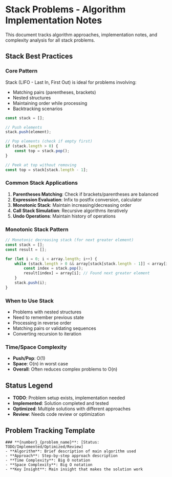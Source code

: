 # Stack Problems - Algorithm Implementation Notes

This document tracks algorithm approaches, implementation notes, and complexity analysis for all stack problems.

## Stack Best Practices

### Core Pattern
Stack (LIFO - Last In, First Out) is ideal for problems involving:
- Matching pairs (parentheses, brackets)
- Nested structures
- Maintaining order while processing
- Backtracking scenarios

```javascript
const stack = [];

// Push elements
stack.push(element);

// Pop elements (check if empty first)
if (stack.length > 0) {
    const top = stack.pop();
}

// Peek at top without removing
const top = stack[stack.length - 1];
```

### Common Stack Applications
1. **Parentheses Matching**: Check if brackets/parentheses are balanced
2. **Expression Evaluation**: Infix to postfix conversion, calculator
3. **Monotonic Stack**: Maintain increasing/decreasing order
4. **Call Stack Simulation**: Recursive algorithms iteratively
5. **Undo Operations**: Maintain history of operations

### Monotonic Stack Pattern
```javascript
// Monotonic decreasing stack (for next greater element)
const stack = [];
const result = [];

for (let i = 0; i < array.length; i++) {
    while (stack.length > 0 && array[stack[stack.length - 1]] < array[i]) {
        const index = stack.pop();
        result[index] = array[i]; // Found next greater element
    }
    stack.push(i);
}
```

### When to Use Stack
- Problems with nested structures
- Need to remember previous state
- Processing in reverse order
- Matching pairs or validating sequences
- Converting recursion to iteration

### Time/Space Complexity
- **Push/Pop**: O(1)
- **Space**: O(n) in worst case
- **Overall**: Often reduces complex problems to O(n)

## Status Legend
- **TODO**: Problem setup exists, implementation needed
- **Implemented**: Solution completed and tested
- **Optimized**: Multiple solutions with different approaches
- **Review**: Needs code review or optimization

## Problem Tracking Template
```
### **{number}_{problem_name}**: [Status: TODO/Implemented/Optimized/Review]
- **Algorithm**: Brief description of main algorithm used
- **Approach**: Step-by-step approach description
- **Time Complexity**: Big O notation
- **Space Complexity**: Big O notation
- **Key Insight**: Main insight that makes the solution work
```